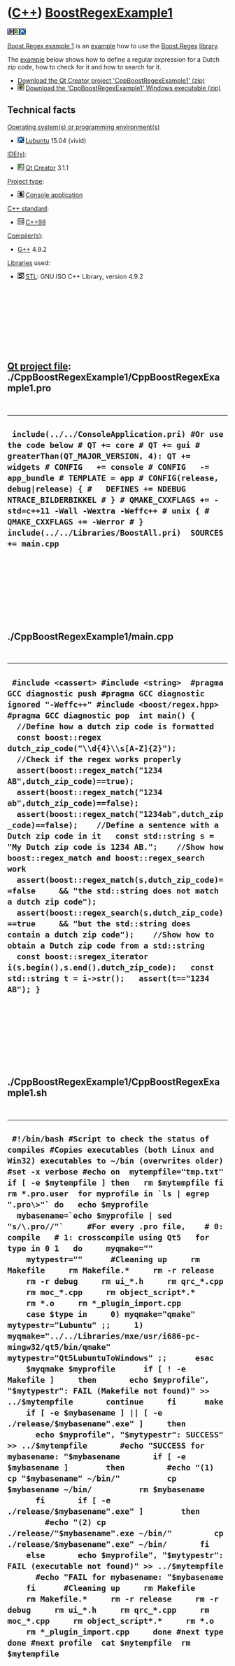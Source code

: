 # ([C++](Cpp.md)) [BoostRegexExample1](CppBoostRegexExample1.md)

![Boost](PicBoost.png)![Qt
Creator](PicQtCreator.png)![Lubuntu](PicLubuntu.png)

[Boost.Regex example 1](CppBoostRegexExample1.md) is an
[example](CppExample.md) how to use the
[Boost.Regex](CppBoostRegex.md) [library](CppLibrary.md).

The [example](CppExample.md) below shows how to define a regular
expression for a Dutch zip code, how to check for it and how to search
for it.

-   [Download the Qt Creator project 'CppBoostRegexExample1' (zip)](CppBoostRegexExample1.zip)
-   ![Windows](PicWindows.png) [Download the 'CppBoostRegexExample1' Windows executable (zip)](http://www.richelbilderbeek.nl/CppBoostRegexExample1Exe.zip)

## Technical facts

[Operating system(s) or programming environment(s)](CppOs.md)

-   ![Lubuntu](PicLubuntu.png) [Lubuntu](CppLubuntu.md) 15.04 (vivid)

[IDE(s)](CppIde.md):

-   ![Qt Creator](PicQtCreator.png) [Qt Creator](CppQtCreator.md) 3.1.1

[Project type](CppQtProjectType.md):

-   ![console](PicConsole.png) [Console application](CppConsoleApplication.md)

[C++ standard](CppStandard.md):

-   ![C++98](PicCpp98.png) [C++98](Cpp98.md)

[Compiler(s)](CppCompiler.md):

-   [G++](CppGpp.md) 4.9.2

[Libraries](CppLibrary.md) used:

-   ![STL](PicStl.png) [STL](CppStl.md): GNU ISO C++ Library, version 4.9.2

 

 

 

 

 

[Qt project file](CppQtProjectFile.md): ./CppBoostRegexExample1/CppBoostRegexExample1.pro
------------------------------------------------------------------------------------------

 

  ----------------------------------------------------------------------------------------------------------------------------------------------------------------------------------------------------------------------------------------------------------------------------------------------------------------------------------------------------------------------------------------------------------------------------------------------------------
  ` include(../../ConsoleApplication.pri) #Or use the code below # QT += core # QT += gui # greaterThan(QT_MAJOR_VERSION, 4): QT += widgets # CONFIG   += console # CONFIG   -= app_bundle # TEMPLATE = app # CONFIG(release, debug|release) { #   DEFINES += NDEBUG NTRACE_BILDERBIKKEL # } # QMAKE_CXXFLAGS += -std=c++11 -Wall -Wextra -Weffc++ # unix { #   QMAKE_CXXFLAGS += -Werror # }  include(../../Libraries/BoostAll.pri)  SOURCES += main.cpp`
  ----------------------------------------------------------------------------------------------------------------------------------------------------------------------------------------------------------------------------------------------------------------------------------------------------------------------------------------------------------------------------------------------------------------------------------------------------------

 

 

 

 

 

./CppBoostRegexExample1/main.cpp
--------------------------------

 

  -------------------------------------------------------------------------------------------------------------------------------------------------------------------------------------------------------------------------------------------------------------------------------------------------------------------------------------------------------------------------------------------------------------------------------------------------------------------------------------------------------------------------------------------------------------------------------------------------------------------------------------------------------------------------------------------------------------------------------------------------------------------------------------------------------------------------------------------------------------------------------------------------------------------------------------------------------------------------------------------------------------------------------------------------------------------------------------------------------------------------------------
  ` #include <cassert> #include <string>  #pragma GCC diagnostic push #pragma GCC diagnostic ignored "-Weffc++" #include <boost/regex.hpp> #pragma GCC diagnostic pop  int main() {   //Define how a dutch zip code is formatted   const boost::regex dutch_zip_code("\\d{4}\\s[A-Z]{2}");    //Check if the regex works properly   assert(boost::regex_match("1234 AB",dutch_zip_code)==true);   assert(boost::regex_match("1234 ab",dutch_zip_code)==false);   assert(boost::regex_match("1234ab",dutch_zip_code)==false);    //Define a sentence with a Dutch zip code in it   const std::string s = "My Dutch zip code is 1234 AB.";    //Show how boost::regex_match and boost::regex_search work   assert(boost::regex_match(s,dutch_zip_code)==false     && "the std::string does not match a dutch zip code");   assert(boost::regex_search(s,dutch_zip_code)==true     && "but the std::string does contain a dutch zip code");    //Show how to obtain a Dutch zip code from a std::string   const boost::sregex_iterator i(s.begin(),s.end(),dutch_zip_code);   const std::string t = i->str();   assert(t=="1234 AB"); }`
  -------------------------------------------------------------------------------------------------------------------------------------------------------------------------------------------------------------------------------------------------------------------------------------------------------------------------------------------------------------------------------------------------------------------------------------------------------------------------------------------------------------------------------------------------------------------------------------------------------------------------------------------------------------------------------------------------------------------------------------------------------------------------------------------------------------------------------------------------------------------------------------------------------------------------------------------------------------------------------------------------------------------------------------------------------------------------------------------------------------------------------------

 

 

 

 

 

./CppBoostRegexExample1/CppBoostRegexExample1.sh
------------------------------------------------

 

  ----------------------------------------------------------------------------------------------------------------------------------------------------------------------------------------------------------------------------------------------------------------------------------------------------------------------------------------------------------------------------------------------------------------------------------------------------------------------------------------------------------------------------------------------------------------------------------------------------------------------------------------------------------------------------------------------------------------------------------------------------------------------------------------------------------------------------------------------------------------------------------------------------------------------------------------------------------------------------------------------------------------------------------------------------------------------------------------------------------------------------------------------------------------------------------------------------------------------------------------------------------------------------------------------------------------------------------------------------------------------------------------------------------------------------------------------------------------------------------------------------------------------------------------------------------------------------------------------------------------------------------------------------------------------------------------------------------------------------------------------------------------------------------------------------------------------------------------------------------------------------------------------------------------------------------------------------------------------------------------------------------------------------------------------
  ``  #!/bin/bash #Script to check the status of compiles #Copies executables (both Linux and Win32) executables to ~/bin (overwrites older) #set -x verbose #echo on  mytempfile="tmp.txt" if [ -e $mytempfile ] then   rm $mytempfile fi  rm *.pro.user  for myprofile in `ls | egrep ".pro\>"` do   echo $myprofile   mybasename=`echo $myprofile | sed "s/\.pro//"`     #For every .pro file,    # 0: compile   # 1: crosscompile using Qt5   for type in 0 1   do     myqmake=""     mytypestr=""      #Cleaning up     rm Makefile     rm Makefile.*     rm -r release     rm -r debug     rm ui_*.h     rm qrc_*.cpp     rm moc_*.cpp     rm object_script*.*     rm *.o     rm *_plugin_import.cpp      case $type in     0) myqmake="qmake" mytypestr="Lubuntu" ;;     1) myqmake="../../Libraries/mxe/usr/i686-pc-mingw32/qt5/bin/qmake" mytypestr="Qt5LubuntuToWindows" ;;      esac      $myqmake $myprofile      if [ ! -e Makefile ]     then       echo $myprofile", "$mytypestr": FAIL (Makefile not found)" >> ../$mytempfile       continue     fi      make       if [ -e $mybasename ] || [ -e ./release/$mybasename".exe" ]     then       echo $myprofile", "$mytypestr": SUCCESS" >> ../$mytempfile       #echo "SUCCESS for mybasename: "$mybasename       if [ -e $mybasename ]        then         #echo "(1) cp "$mybasename" ~/bin/"          cp $mybasename ~/bin/          rm $mybasename       fi       if [ -e ./release/$mybasename".exe" ]        then          #echo "(2) cp ./release/"$mybasename".exe ~/bin/"         cp ./release/$mybasename".exe" ~/bin/       fi     else       echo $myprofile", "$mytypestr": FAIL (executable not found)" >> ../$mytempfile       #echo "FAIL for mybasename: "$mybasename     fi      #Cleaning up     rm Makefile     rm Makefile.*     rm -r release     rm -r debug     rm ui_*.h     rm qrc_*.cpp     rm moc_*.cpp     rm object_script*.*     rm *.o     rm *_plugin_import.cpp     done #next type  done #next profile  cat $mytempfile  rm $mytempfile ``
  ----------------------------------------------------------------------------------------------------------------------------------------------------------------------------------------------------------------------------------------------------------------------------------------------------------------------------------------------------------------------------------------------------------------------------------------------------------------------------------------------------------------------------------------------------------------------------------------------------------------------------------------------------------------------------------------------------------------------------------------------------------------------------------------------------------------------------------------------------------------------------------------------------------------------------------------------------------------------------------------------------------------------------------------------------------------------------------------------------------------------------------------------------------------------------------------------------------------------------------------------------------------------------------------------------------------------------------------------------------------------------------------------------------------------------------------------------------------------------------------------------------------------------------------------------------------------------------------------------------------------------------------------------------------------------------------------------------------------------------------------------------------------------------------------------------------------------------------------------------------------------------------------------------------------------------------------------------------------------------------------------------------------------------------------

 

 

 

 

 

 

